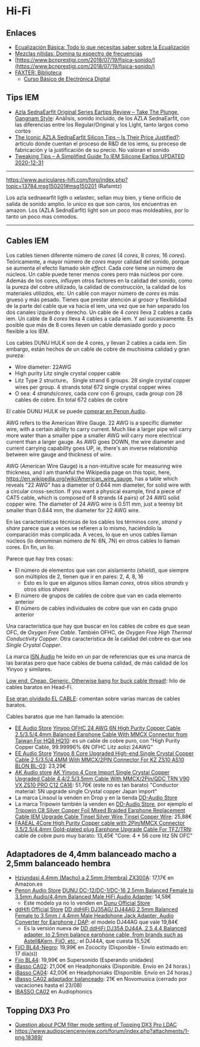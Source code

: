 # Hi-Fi

## Enlaces

* [Ecualización Básica: Todo lo que necesitas saber sobre la Ecualización](https://blog.landr.com/es/ecualizacion-basica-todo-lo-que-necesitas-saber-sobre-la-ecualizacion/)
* [Mezclas nítidas: Domina tu espectro de frecuencias](http://www.futuremusic-es.com/mezclas-nitidas-domina-espectro-frecuencias/)
* [https://www.bcnprestigi.com/2018/07/19/fisica-sonido/](https://www.bcnprestigi.com/2018/07/19/fisica-sonido/)
* [FAXTER: Biblioteca](http://www.faxter.es/Biblioteca/tabid/87/Default.aspx)
    * [Curso Básico de Electrónica Digital](http://www.faxter.es/Biblioteca/Cursillo01/tabid/107/Default.aspx)

## Tips IEM

* [Azla SednaEarfit Original Series Eartips Review – Take The Plunge, Gangnam Style](https://www.audioreviews.org/azla-sednaearfit-review-jk/): Análisis, sonido incluido, de los AZLA SednaEarfit, con las diferencias entre los Regular/Original y los Light, tanto largos como cortos
* [The Iconic AZLA SednaEarfit Silicon Tips – Is Their Price Justified?](https://www.audioreviews.org/azla-sednaearfit-value/): artículo donde cuentan el proceso de R&D de los iems, su proceso de fabricación y la justificación de su precio. No valoran el sonido
* [Tweaking Tips – A Simplified Guide To IEM Silicone Eartips UPDATED 2020-12-31](https://www.audioreviews.org/guide-to-iem-silicone-eartips/)

---

https://www.auriculares-hifi.com/foro/index.php?topic=13784.msg150201#msg150201 (Rafamtz)

Los azla sednaearfit ligth o xelastec, sellan muy bien, y tiene orificio de salida de sonido amplio.  lo unico es que son caros, los encuentras en amazon.  Los (AZLA SednaEarfit) light son un poco mas moldeables, por lo tanto un poco mas comodos.

---

## Cables IEM

Los cables tienen diferente número de _cores_ (4 _cores_, 8 _cores_, 16 _cores_). Teóricamente, a mayor número de _cores_ mayor calidad del sonido, porque se aumenta el efecto llamado _skin effect_. Cada _core_ tiene un número de núcleos. Un cable puede tener menos cores pero más núcleos por core. Además de los cores, influyen otros factores en la calidad del sonido, como la pureza del cobre utilizado, la calidad de construcción, la calidad de los materiales utilizdos, etc. Un cable con mayor número de _cores_ es más grueso y más pesado. Tienes que prestar atención al grosor y flexibilidad de la parte del cable que va hacia el iem, una vez que se han separado los dos canales izquierdo y derecho. Un cable de 4 _cores_ lleva 2 cables a cada iem. Un cable de 8 _cores_ lleva 4 cables a cada iem. Y así sucesivamente. Es posible que más de 8 cores lleven un cable demasiado gordo y poco flexible a los IEM.

Los cables DUNU HULK son de 4 cores, y llevan 2 cables a cada iem. Sin embargo, están hechos de un cable de cobre de muchisima calidad y gran pureza:

* Wire diameter: 22AWG
* High purity Litz single crystal copper cable
* Litz Type 2 structure， Single strand 6 groups. 28 single crystal copper wires per group. 4 strands total 672 single crystal copper wires
* O sea: 4 _strands_/_cores_, cada _core_ con 6 _groups_, cada _group_ con 28 cables de cobre. En total 672 cables de cobre

El cable DUNU HULK se puede [comprar en Penon Audio](https://penonaudio.com/accessories/earphone-cable/2pin-0.78mm/dunu-hulk.html?limit=100).

AWG refers to the American Wire Gauge. 22 AWG is a specific diameter wire, with a certain ability to carry current. Much like a larger pipe will carry more water than a smaller pipe a smaller AWG will carry more electrical current than a larger gauge. As AWG goes DOWN, the wire diameter and current carrying capability goes UP, ie, there's an inverse relationship between wire gauge and thickness of wire. 

AWG (American Wire Gauge) is a non-intuitive scale for measuring wire thickness, and I am thankful the Wikipedia page on this topic, here, https://en.wikipedia.org/wiki/American_wire_gauge, has a table which reveals "22 AWG" has a diameter of 0.644 mm diameter, for solid wire with a circular cross-section. If you want a physical example, find a piece of CAT5 cable, which is composed of 8 strands (4 pairs) of 24 AWG solid copper wire. The diameter of 24 AWG wire is 0.511 mm, just a teensy bit smaller than 0.644 mm, the diameter for 22 AWG wire.

En las características técnicas de los cables los términos _core_, _strand_ y _share_ parece que a veces se refieren a lo mismo, haciéndolo la comparación más complicada. A veces, lo que en unos cables llaman núcleos (lo denominan número de N: 6N, 7N) en otros cables lo llaman cores. En fin, un lio.

Parece que hay tres cosas:

* El número de elementos que van con aislamiento (_shield_), que siempre son múltiplos de 2, tienen que ir en pares: 2, 4, 8, 16
    * Esto es lo que en algunos sitios llaman _cores_, otros sitios _strands_ y otros sitios _shares_
* El número de grupos de cables de cobre que van en cada elemento anterior
* El número de cables individuales de cobre que van en cada grupo anterior 

Una característica que hay que buscar en los cables de cobre es que sean OFC, de _Oxygen Free Cable_. También OFHC, de _Oxygen Free High Thermal Conductivity Copper_. Otra característica de la calidad del cobre es que sea _Single Crystal Copper_.

La marca [ISN Audio](https://penonaudio.com/ISN-Audio) he leido en un par de referencias que es una marca de las baratas pero que hace cables de buena calidad, de más calidad de los Yinyoo y similares.

[Low end. Cheap. Generic. Otherwise bang for buck cable thread!](https://www.head-fi.org/threads/low-end-cheap-generic-otherwise-bang-for-buck-cable-thread.891911/): hilo de cables baratos en Head-Fi.

[Ese gran olvidado EL CABLE](https://auriculares.online/foro/threads/ese-gran-olvidado-el-cable.731/): comentan sobre varias marcas de cables baratos. 

Cables baratos que me han llamado la atención:

* [EE Audio Store](https://www.aliexpress.com/store/2662001) [Yinyoo OFHC 24 AWG 6N High Purity Copper Cable 2.5/3.5/4.4mm Balanced Earphone Cable With MMCX Connector from Taiwan For HQ8 HQ10](https://www.aliexpress.com/item/33001952636.html): es un cable de cobre puro, con "High Purity Copper Cable, 99.99996% 6N OFHC Litz aolizi 24AWG"
* [EE Audio Store](https://www.aliexpress.com/store/2662001) [Yinyoo 8 Core Upgraded High-end Single Crystal Copper Cable 2.5/3.5/4.4MM With MMCX/2PIN Connector For KZ ZS10 AS10 BLON BL-03](https://www.aliexpress.com/item/4000411156537.html): 23,29€
* [AK Audio store](https://www.aliexpress.com/store/119089) [AK Yinyoo 4 Core Import Single Crystal Copper Upgraded Cable 4.4/2.5/3.5mm Cable With MMCX/2Pin/QDC TRN V90 VX ZS10 PRO C12 CA16](https://www.aliexpress.com/item/4001089285190.html): 51,76€ (este no es tan barato) "Conductor material: 5N upgrade single Crystal copper Japan import"
* La marca Linsoul la venden en Drop y en la tienda [DD-Audio Store](https://www.aliexpress.com/store/119089)
* La marca Tripowin también la venden en [DD-Audio Store](https://www.aliexpress.com/store/119089), por ejemplo el [Tripowin C8 Silver Copper Foil Mixed Braided Earphone Replacement Cable IEM Upgrade Cable Tinsel Silver Wire Tinsel Copper Wire](https://www.aliexpress.com/item/33038475232.html): 25,88€
* [FAAEAL 4Core High Purity Copper cable with 2Pin/MMCX Connector 3.5/2.5/4.4mm Gold-plated plug Earphone Upgrade Cable For TFZ/TRN](https://www.aliexpress.com/item/4000400771561.html): cable de cobre puro muy barato: 13,45€ "Core: 4 * 56 core litz 5N OFC"

## Adaptadores de 4,4mm balanceado macho a 2,5mm balanceado hembra

* [Hzjundasi 4.4mm (Macho) a 2.5mm (Hembra) ZX300A](https://www.amazon.es/dp/B07GB8ZK3V/): 17,17€ en Amazon.es
* [Penon Audio Store](https://www.aliexpress.com/store/1994049) [DUNU DC-12/DC-1/DC-16 2.5mm Balanced Female to 3.5mm Audio/4.4mm Balanced Male HiFi Audio Adapter](https://www.aliexpress.com/item/33051964342.html): 14,58€
    * Este modelo ya no lo venden en [Dunu Official Store](https://dunu.aliexpress.com/store/5001057)
* [ddHifi Official Store](https://ddhifi.aliexpress.com/store/4673052) [DD ddHiFi DJ35AG/ DJ44AG 2.5mm Balanced Female to 3.5mm / 4.4mm Male Headphone Jack Adapter, Audio Converter for Earphone / DAP](https://www.aliexpress.com/item/4001091582886.html): el modelo DJ44AG que vale 19,84€
    * Es la versión nueva de [DD ddHiFi DJ35A DJ44A, 2.5 4.4 Balanced adapter, to 2.5mm balance earphone cable, from brands such as Astell&Kern, FiiO, etc.](https://www.aliexpress.com/item/4000164103882.html): el DJ44A, que cuesta 15,52€
* [FiiO BL44-Negro](https://zococity.es/fiio-bl44): 19,99€ en Zococity (Disponible - Envío estimado en: 17 día(s))
* [Fiio BL44](https://www.supersonido.es/p/fiio-bl44): 19,99€ en Supersonido (Esperando unidades)
* [iBasso CA02](https://headphoniaks.com/tienda/ibasso-ca02/): 21,00€ en Headphoniaks (Disponible. Envío en 24 horas.)
* [iBasso CA04](https://headphoniaks.com/tienda/ibasso-ca04/): 42,00€ en Headphoniaks (Disponible. Envío en 24 horas.)
* [iBasso CA02 adaptador balanceado](https://novomusica.com/tienda/imagen-sonido-profesional/ibasso/ibasso-ca02-adaptador-balanceado-8648): 21€ en Novomusica (cerrado por vacaciones hasta el 23/08)
* [IBASSO CA02](https://www.audiophonics.fr/en/jack-adapters/ibasso-ca02-balanced-adapter-female-jack-25mm-to-male-jack-44mm-gold-plated-p-14314.html) en Audiophonics

## Topping DX3 Pro

* [Question about PCM filter mode setting of Topping DX3 Pro LDAC](https://www.audiosciencereview.com/forum/index.php?threads/question-about-pcm-filter-mode-setting-of-topping-dx3-pro-ldac.10044/)
* https://www.audiosciencereview.com/forum/index.php?attachments/1-png.18389/
